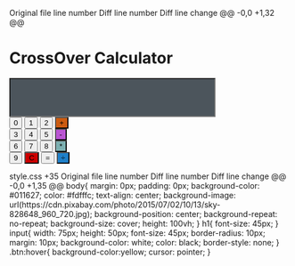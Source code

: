 
Original file line number	Diff line number	Diff line change
@@ -0,0 +1,32 @@
<!DOCTYPE html>
<html lang="en">
<head>
    <meta charset="UTF-8">
    <meta name="viewport" content="width=device-width, initial-scale=1.0">
    <title>CrossOver Calculator</title>
    <link rel="stylesheet" href="style.css">
</head>
<body>
    <h1>CrossOver Calculator</h1>
    <form action="" name="clc">
        <input type="text" name="display" style="width: 370px; height: 70px; background-color: #4c555c;color: white;"><br>
        <input class="btn" type="button" value="0" onclick="clc.display.value += '0'">
        <input class="btn" type="button" value="1" onclick="clc.display.value += '1'">
        <input class="btn" type="button" value="2" onclick="clc.display.value += '2'">
        <input class="btn" type="button" value="+" onclick="clc.display.value += '+'" style=" background-color: #cc5c11;"><br>
        <input class="btn" type="button" value="3" onclick="clc.display.value += '3'">
        <input class="btn" type="button" value="4" onclick="clc.display.value += '4'">
        <input class="btn" type="button" value="5" onclick="clc.display.value += '5'">
        <input class="btn" type="button" value="-" onclick="clc.display.value += '-'" style="background-color: #ba55d3;"><br>
        <input class="btn" type="button" value="6" onclick="clc.display.value += '6'">
        <input class="btn" type="button" value="7" onclick="clc.display.value += '7'">
        <input class="btn" type="button" value="8" onclick="clc.display.value += '8'">
        <input class="btn" type="button" value="*" onclick="clc.display.value += '*'" style="background-color: #7db1b2;"><br>
        <input class="btn" type="button" value="9" onclick="clc.display.value += '9'">
        <input class="btn" type="button" value="C" onclick="clc.display.value =''" style="background-color:#cc0000;">
        <input class="btn" type="button" value="=" onclick="clc.display.value =eval(clc.display.value)">
        <input class="btn" type="button" value="&#247;" onclick="clc.display.value += '/'" style="background-color: #1f80c9;">
    </form>
</body>
</html>
‎style.css
+35
Original file line number	Diff line number	Diff line change
@@ -0,0 +1,35 @@
body{
    margin: 0px;
    padding: 0px;
    background-color: #011627;
    color: #fdfffc;
    text-align: center;
    background-image: url(https://cdn.pixabay.com/photo/2015/07/02/10/13/sky-828648_960_720.jpg);
    background-position: center;
    background-repeat: no-repeat;
    background-size: cover;
    height: 100vh;
}
h1{
    font-size: 45px;
}
input{
    width: 75px;
    height: 50px;
    font-size: 45px;
    border-radius: 10px;
    margin: 10px;
    background-color: white;
    color: black;
    border-style: none;
}
.btn:hover{
    background-color:yellow;
    cursor: pointer;
}




